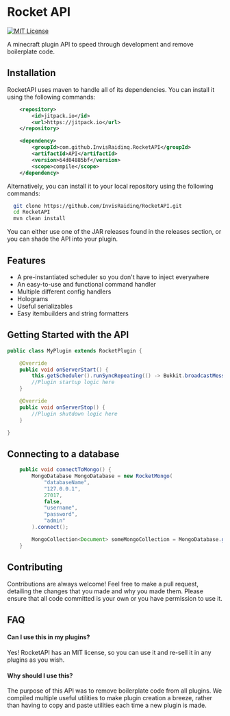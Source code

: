 
# Rocket API
[![MIT License](https://img.shields.io/badge/license-MIT-blue.svg)](https://opensource.org/licenses/MIT)

A minecraft plugin API to speed through development and remove boilerplate code.

## Installation

RocketAPI uses maven to handle all of its dependencies. You can install it using the following commands:

```xml
	<repository>
	    <id>jitpack.io</id>
        <url>https://jitpack.io</url>
	</repository>
```

```xml
	<dependency>
	    <groupId>com.github.InvisRaidinq.RocketAPI</groupId>
	    <artifactId>API</artifactId>
	    <version>64d04885bf</version>
        <scope>compile</scope>
	</dependency>
```

Alternatively, you can install it to your local repository using the following commands:

```bash
  git clone https://github.com/InvisRaidinq/RocketAPI.git
  cd RocketAPI
  mvn clean install
```
    
You can either use one of the JAR releases found in the releases section, or you can shade the API into your plugin.
## Features

- A pre-instantiated scheduler so you don't have to inject everywhere
- An easy-to-use and functional command handler
- Multiple different config handlers
- Holograms
- Useful serializables
- Easy itembuilders and string formatters

  
## Getting Started with the API

```java
public class MyPlugin extends RocketPlugin {

    @Override
    public void onServerStart() {
        this.getScheduler().runSyncRepeating(() -> Bukkit.broadcastMessage("This is a scheduler task"), 20L);
        //Plugin startup logic here
    }

    @Override
    public void onServerStop() {
        //Plugin shutdown logic here
    }

}
```

## Connecting to a database

```java
    public void connectToMongo() {
        MongoDatabase MongoDatabase = new RocketMongo(
            "databaseName",
            "127.0.0.1",
            27017,
            false,
            "username",
            "password",
            "admin"
        ).connect();

        MongoCollection<Document> someMongoCollection = MongoDatabase.getCollection("someCollection");
    }
```

  
## Contributing

Contributions are always welcome! Feel free to make a pull request, detailing the changes that you made and why you made them. Please ensure that all code committed is your own or you have permission to use it.

  
## FAQ

#### Can I use this in my plugins?

Yes! RocketAPI has an MIT license, so you can use it and re-sell it in any plugins as you wish.

#### Why should I use this?

The purpose of this API was to remove boilerplate code from all plugins. We compiled multiple useful utilities to make plugin creation a breeze, rather than having to copy and paste utilities each time a new plugin is made.

  
